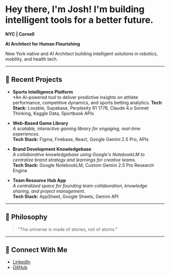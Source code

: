 # Hey there, I'm Josh! I'm building intelligent tools for a better future.

**NYC | Cornell**  

**AI Architect for Human Flourishing**

New York native and AI Architect building intelligent solutions in robotics, mobility, and health tech.

---

## 🚀 Recent Projects

- **Sports Intelligence Platform**  
  *An AI-powered tool to deliver predictive insights on athlete performance, competitive dynamics, and sports betting analytics.
  **Tech Stack:** Lovable, Supabase, Perplexity R1 1776, Claude 4.o Sonnet Thinking, Kaggle Data, Sportbook APIs
  

- **Web-Based Game Library**  
  *A scalable, interactive gaming library for engaging, real-time experiences.*  
  **Tech Stack:** Figma, Firebase, React, Google Gemini 2.5 Pro, APIs
  

- **Brand Development Knowledgebase**  
  *A collaborative knowledgebase using Google's NotebookLM to centralize brand strategy and learnings for creative teams.*  
  **Tech Stack:** Google NotebookLM, Custom Gemini 2.5 Pro Research Engine
  

- **Team Resource Hub App**  
  *A centralized space for founding team collaboration, knowledge sharing, and project management.*  
  **Tech Stack:** AppSheet, Google Sheets, Gemini API
 

---

## 🧠 Philosophy

> "The universe is made of stories, not of atoms."

---

## 🤝 Connect With Me

- [LinkedIn]()
- [GitHub](https://github.com/shifujosh)
